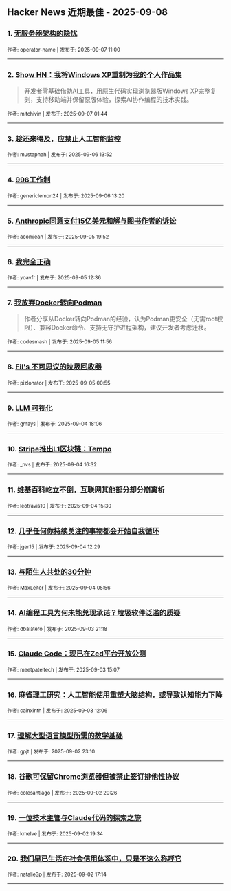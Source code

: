 ## Hacker News 近期最佳 - 2025-09-08


### 1. [无服务器架构的隐忧](https://news.ycombinator.com/item?id=45157110)

<sub>作者: operator-name | 发布于: 2025-09-07 11:00</sub>

---

### 2. [Show HN：我将Windows XP重制为我的个人作品集](https://news.ycombinator.com/item?id=45154609)
> 开发者零基础借助AI工具，用原生代码实现浏览器版Windows XP完整复刻，支持移动端并保留原版体验，探索AI协作编程的技术实践。

<sub>作者: mitchivin | 发布于: 2025-09-07 01:44</sub>

---

### 3. [趁还来得及，应禁止人工智能监控](https://news.ycombinator.com/item?id=45149281)

<sub>作者: mustaphah | 发布于: 2025-09-06 13:52</sub>

---

### 4. [996工作制](https://news.ycombinator.com/item?id=45149049)

<sub>作者: genericlemon24 | 发布于: 2025-09-06 13:20</sub>

---

### 5. [Anthropic同意支付15亿美元和解与图书作者的诉讼](https://news.ycombinator.com/item?id=45142885)

<sub>作者: acomjean | 发布于: 2025-09-05 19:52</sub>

---

### 6. [我完全正确](https://news.ycombinator.com/item?id=45137802)

<sub>作者: yoavfr | 发布于: 2025-09-05 12:36</sub>

---

### 7. [我放弃Docker转向Podman](https://news.ycombinator.com/item?id=45137525)
> 作者分享从Docker转向Podman的经验，认为Podman更安全（无需root权限）、兼容Docker命令、支持无守护进程架构，建议开发者考虑迁移。

<sub>作者: codesmash | 发布于: 2025-09-05 11:56</sub>

---

### 8. [Fil's 不可思议的垃圾回收器](https://news.ycombinator.com/item?id=45133938)

<sub>作者: pizlonator | 发布于: 2025-09-05 00:55</sub>

---

### 9. [LLM 可视化](https://news.ycombinator.com/item?id=45130260)

<sub>作者: gmays | 发布于: 2025-09-04 18:06</sub>

---

### 10. [Stripe推出L1区块链：Tempo](https://news.ycombinator.com/item?id=45129085)

<sub>作者: _nvs | 发布于: 2025-09-04 16:32</sub>

---

### 11. [维基百科屹立不倒，互联网其他部分却分崩离析](https://news.ycombinator.com/item?id=45128391)

<sub>作者: leotravis10 | 发布于: 2025-09-04 15:30</sub>

---

### 12. [几乎任何你持续关注的事物都会开始自我循环](https://news.ycombinator.com/item?id=45126503)

<sub>作者: jger15 | 发布于: 2025-09-04 12:29</sub>

---

### 13. [与陌生人共处的30分钟](https://news.ycombinator.com/item?id=45124003)

<sub>作者: MaxLeiter | 发布于: 2025-09-04 05:56</sub>

---

### 14. [AI编程工具为何未能兑现承诺？垃圾软件泛滥的质疑](https://news.ycombinator.com/item?id=45120517)

<sub>作者: dbalatero | 发布于: 2025-09-03 21:18</sub>

---

### 15. [Claude Code：现已在Zed平台开放公测](https://news.ycombinator.com/item?id=45116688)

<sub>作者: meetpateltech | 发布于: 2025-09-03 15:07</sub>

---

### 16. [麻省理工研究：人工智能使用重塑大脑结构，或导致认知能力下降](https://news.ycombinator.com/item?id=45114753)

<sub>作者: cainxinth | 发布于: 2025-09-03 12:06</sub>

---

### 17. [理解大型语言模型所需的数学基础](https://news.ycombinator.com/item?id=45110311)

<sub>作者: gpjt | 发布于: 2025-09-02 23:10</sub>

---

### 18. [谷歌可保留Chrome浏览器但被禁止签订排他性协议](https://news.ycombinator.com/item?id=45108548)

<sub>作者: colesantiago | 发布于: 2025-09-02 20:26</sub>

---

### 19. [一位技术主管与Claude代码的探索之旅](https://news.ycombinator.com/item?id=45107962)

<sub>作者: kmelve | 发布于: 2025-09-02 19:34</sub>

---

### 20. [我们早已生活在社会信用体系中，只是不这么称呼它](https://news.ycombinator.com/item?id=45106011)

<sub>作者: natalie3p | 发布于: 2025-09-02 17:14</sub>

---
